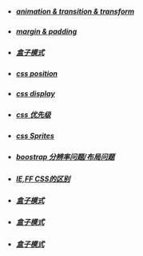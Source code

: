 - ##### [ animation & transition & transform](NOTE.md#animation--transition--transform) 
- ##### [ margin & padding ](NOTE.md#margin--&--padding)
- ##### [ 盒子模式 ](NOTE.md#盒子模式) 
- ##### [ css position ](NOTE.md#css-Position) 
- ##### [  css display ](NOTE.md#css-display) 
- ##### [ css 优先级 ](NOTE.md#css-优先级) 
- ##### [ css Sprites ](NOTE.md#css-Sprites) 
- ##### [ boostrap 分辨率问题/布局问题 ](NOTE.md#boostrap-分辨率问题/布局问题) 
- ##### [ IE,FF CSS的区别 ](NOTE.md#IE,FF-CSS的区别) 







- ##### [ 盒子模式 ](NOTE.md#盒子模式) 
- ##### [ 盒子模式 ](NOTE.md#盒子模式) 
- ##### [ 盒子模式 ](NOTE.md#盒子模式) 
